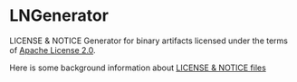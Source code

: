 # LNGenerator
LICENSE & NOTICE Generator for binary artifacts licensed under the terms of [Apache License 2.0](https://www.apache.org/licenses/LICENSE-2.0.html).

Here is some background information about [LICENSE & NOTICE files](https://www.apache.org/dev/licensing-howto.html)
